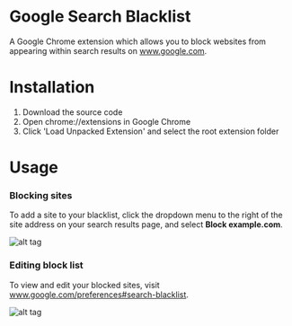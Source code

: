 # Google Search Blacklist
A Google Chrome extension which allows you to block websites from appearing within search results on www.google.com.

# Installation
1. Download the source code
2. Open chrome://extensions in Google Chrome
3. Click 'Load Unpacked Extension' and select the root extension folder

# Usage
### Blocking sites
To add a site to your blacklist, click the dropdown menu to the right of the site address on your search results page, and select **Block example.com**.

![alt tag](https://cloud.githubusercontent.com/assets/6752382/9807562/e24d1ee6-5822-11e5-9685-97c80e356328.png)

### Editing block list
To view and edit your blocked sites, visit www.google.com/preferences#search-blacklist.

![alt tag](https://cloud.githubusercontent.com/assets/6752382/9807563/e259b58e-5822-11e5-8ab7-a41d8619c1db.png)
